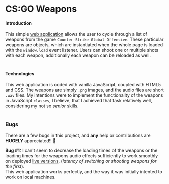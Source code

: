 # CS:GO Weapons

#### Introduction

This simple [web application](https://csgo-weapons.netlify.app/) allows the user to cycle through a list of weapons from the game `Counter-Strike Global Offensive`. These particular weapons are objects, which are instantiated when the whole page is loaded with the `window.load` event listener. Users can shoot one or multiple shots with each weapon, additionally each weapon can be reloaded as well.

#

#### Technologies

This web application is coded with vanilla JavaScript, coupled with HTML5 and CSS. The weapons are simply `.png` images, and the audio files are short `.wav` files. My intentions were to implement the functionality of the weapons in JavaScript `classes`, I believe, that I achieved that task relatively well, considering my not so <em>senior</em> skills.

#

### Bugs

There are a few bugs in this project, and **any** help or contributions are **HUGELY** appreciated!! 🙂

**Bug #1:** I can't seem to decrease the loading times of the weapons or the loading times for the weapons audio effects sufficiently to work smoothly on deployed [live versions](https://csgo-weapons.netlify.app/). (<em>latency of switching or shooting weapons for the first</em>).<br> This web application works perfectly, and the way it was initially intented to work on local machines.

#
